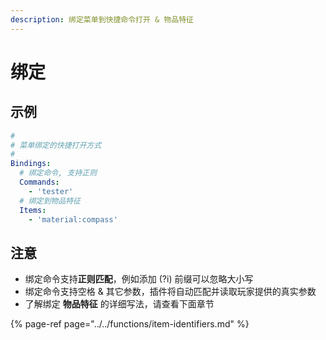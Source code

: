 ```yaml
---
description: 绑定菜单到快捷命令打开 & 物品特征
---
```


# 绑定

## 示例

```yaml
#
# 菜单绑定的快捷打开方式
#
Bindings:
  # 绑定命令, 支持正则
  Commands:
    - 'tester'
  # 绑定到物品特征
  Items:
    - 'material:compass'
```

## 注意

* 绑定命令支持**正则匹配**，例如添加 \(?i\) 前缀可以忽略大小写
* 绑定命令支持空格 & 其它参数，插件将自动匹配并读取玩家提供的真实参数
* 了解绑定 **物品特征** 的详细写法，请查看下面章节

{% page-ref page="../../functions/item-identifiers.md" %}


